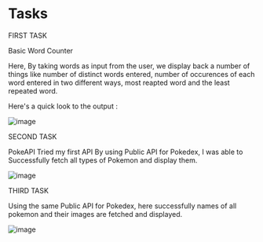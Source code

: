 # Tasks

FIRST TASK

Basic Word Counter


Here, By taking words as input from the user, we display back a number of things like  number of distinct words entered, number of occurences of each word entered in two different ways, most reapted word and the least repeated word.


Here's a quick look to the output :


![image](https://user-images.githubusercontent.com/88182884/128521211-6d24da1d-e211-4461-a74a-755c27add02c.png)





SECOND TASK

PokeAPI
Tried my first API
By using Public API for Pokedex, I was able to Successfully fetch all types of Pokemon and display them.




![image](https://user-images.githubusercontent.com/88182884/128546824-612c39e3-244b-4db6-9faf-e04d5849eaf8.png)



THIRD TASK

Using the same Public API for Pokedex, here successfully names of all pokemon and their images are fetched and displayed.




![image](https://user-images.githubusercontent.com/88182884/128546882-66014784-63a4-49a8-8ed8-4eff60383fef.png)
